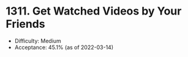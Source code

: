 # 1311. Get Watched Videos by Your Friends
- Difficulty: Medium
- Acceptance: 45.1% (as of 2022-03-14)

